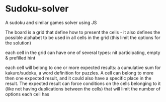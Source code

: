 Sudoku-solver
=============

A sudoku and similar games solver using JS

The board is a grid that define how to present the cells - it also defines the possible alphabet to be used in all cells in the grid (this limit the options for the solution)

each cell in the grid can have one of several types: nit participating, empty & prefilled hint

each cell will belong to one or more expected results: a cumulative sum for kakuro/sudoku, a word definition for puzzles. A cell can belong to more then one expected result, and it could also have a specific place in the result.
The expected result can force conditions on the cells belonging to it (like not having duplications between the cells) that will limit the number of options each cell has

